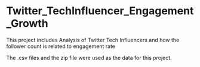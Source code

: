 # Twitter_TechInfluencer_Engagement_Growth
This project includes Analysis of Twitter Tech Influencers and how the follower count is related to engagement rate

The .csv files and the zip file were used as the data for this project.
